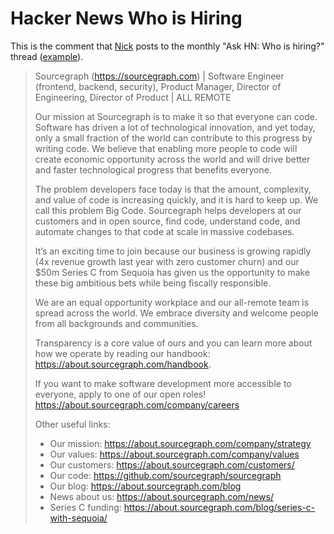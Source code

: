 # Hacker News Who is Hiring

This is the comment that [Nick](../../../company/team/index.md#nick-snyder-he-him) posts to the monthly "Ask HN: Who is hiring?" thread ([example](https://news.ycombinator.com/item?id=23394377)).

> Sourcegraph (https://sourcegraph.com) | Software Engineer (frontend, backend, security), Product Manager, Director of Engineering, Director of Product | ALL REMOTE
>
> Our mission at Sourcegraph is to make it so that everyone can code. Software has driven a lot of technological innovation, and yet today, only a small fraction of the world can contribute to this progress by writing code. We believe that enabling more people to code will create economic opportunity across the world and will drive better and faster technological progress that benefits everyone.
> 
> The problem developers face today is that the amount, complexity, and value of code is increasing quickly, and it is hard to keep up. We call this problem Big Code. 
> Sourcegraph helps developers at our customers and in open source, find code, understand code, and automate changes to that code at scale in massive codebases.
>
> It’s an exciting time to join because our business is growing rapidly (4x revenue growth last year with zero customer churn) and our $50m Series C from Sequoia has given us the opportunity to make these big ambitious bets while being fiscally responsible.
> 
> We are an equal opportunity workplace and our all-remote team is spread across the world. We embrace diversity and welcome people from all backgrounds and communities.
>
> Transparency is a core value of ours and you can learn more about how we operate by reading our handbook: https://about.sourcegraph.com/handbook.
>
> If you want to make software development more accessible to everyone, apply to one of our open roles!
 https://about.sourcegraph.com/company/careers
>
> Other useful links:
>  - Our mission: https://about.sourcegraph.com/company/strategy
>  - Our values: https://about.sourcegraph.com/company/values
>  - Our customers: https://about.sourcegraph.com/customers/
>  - Our code: https://github.com/sourcegraph/sourcegraph
>  - Our blog: https://about.sourcegraph.com/blog
>  - News about us: https://about.sourcegraph.com/news/
>  - Series C funding: https://about.sourcegraph.com/blog/series-c-with-sequoia/
